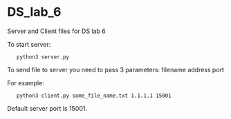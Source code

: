 # DS_lab_6
Server and Client files for DS lab 6

To start server:

```   python3 server.py```

To send file to server you need to pass 3 parameters: filename address port

For example:

```   python3 client.py some_file_name.txt 1.1.1.1 15001```

Default server port is 15001.
